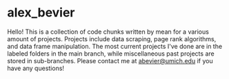 # alex_bevier
Hello! This is a collection of code chunks written by mean for a various amount of projects. Projects include data scraping, page rank algorithms, and data frame manipulation. The most current projects I've done are in the labeled folders in the main branch, while miscellaneous past projects are stored in sub-branches. Please contact me at abevier@umich.edu if you have any questions! 
